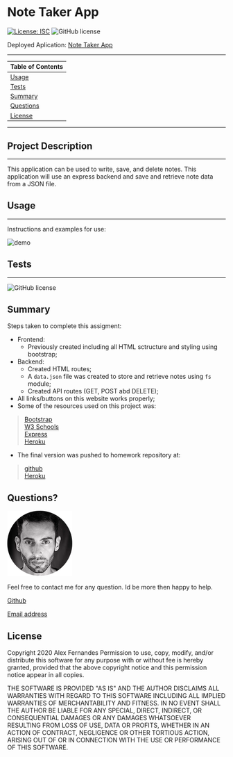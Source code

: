# Note Taker App

[![License: ISC](https://img.shields.io/badge/License-ISC-blue.svg)](https://opensource.org/licenses/ISC)
![GitHub license](https://img.shields.io/badge/Made%20by-%40aafernands-orange)

Deployed Aplication:
[Note Taker App](https://my-note-takerapp.herokuapp.com/)

---

| Table of Contents |
| ----------------- |
| [Usage](#Usage)   |
| [Tests](#Tests)   |
| [Summary](#Summary)
| [Questions](#Questions) |
| [License](#License) |

---

## Project Description

---

This application can be used to write, save, and delete notes. This application will use an express backend and save and retrieve note data from a JSON file.

## Usage

---

Instructions and examples for use:

![demo](./public/assets/images/demo.gif)

## Tests

---

![GitHub license](https://img.shields.io/badge/tests-100%25-success)

## Summary

Steps taken to complete this assigment:

- Frontend:
  - Previously created including all HTML sctructure and styling using bootstrap;
- Backend:
  - Created HTML routes;
  - A `data.json` file was created to store and retrieve notes using `fs` module;
  - Created API routes (GET, POST abd DELETE);
- All links/buttons on this website works properly;
- Some of the resources used on this project was:

> [Bootstrap](https://getbootstrap.com/)<br />  [W3 Schools](https://www.w3schools.com/)<br /> [Express](https://www.npmjs.com/package/express)<br />  [Heroku](https://www.w3schools.com/)<br />

- The final version was pushed to homework repository at:
> [github](https://github.com/aafernands)<br>  [Heroku](https://dashboard.heroku.com/apps/my-note-takerapp)

## Questions?

![alt text](./public/assets/images/alex.png)

Feel free to contact me for any question. Id be more then happy to help.

[Github](https://github.com/aafernands)

[Email address](https://github.com/alexfernands@outlook.com)

## License

Copyright 2020 Alex Fernandes
Permission to use, copy, modify, and/or distribute this software for any purpose with or without fee is hereby granted, provided that the above copyright notice and this permission notice appear in all copies.

THE SOFTWARE IS PROVIDED "AS IS" AND THE AUTHOR DISCLAIMS ALL WARRANTIES WITH REGARD TO THIS SOFTWARE INCLUDING ALL IMPLIED WARRANTIES OF MERCHANTABILITY AND FITNESS. IN NO EVENT SHALL THE AUTHOR BE LIABLE FOR ANY SPECIAL, DIRECT, INDIRECT, OR CONSEQUENTIAL DAMAGES OR ANY DAMAGES WHATSOEVER RESULTING FROM LOSS OF USE, DATA OR PROFITS, WHETHER IN AN ACTION OF CONTRACT, NEGLIGENCE OR OTHER TORTIOUS ACTION, ARISING OUT OF OR IN CONNECTION WITH THE USE OR PERFORMANCE OF THIS SOFTWARE.
